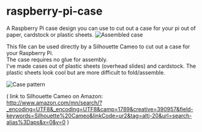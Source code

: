 raspberry-pi-case
=================

A Raspberry Pi case design you can use to cut out a case for your pi out of paper, cardstock or plastic sheets.
![Assembled case](http://www.altj.com/wp-content/uploads/2013/04/img_3670-1024x682.jpg "Assembled case")

This file can be used directly by a Silhouette Cameo to cut out a case for your Raspberry Pi.  
The case requires no glue for assembly.  
I've made cases out of plastic sheets (overhead slides) and cardstock.  The plastic sheets look cool but are more difficult to fold/assemble.

![Case pattern](http://www.altj.com/wp-content/uploads/2013/04/pi-layout.jpg "Case pattern")

( link to Silhouette Cameo on Amazon: http://www.amazon.com/mn/search/?_encoding=UTF8&_encoding=UTF8&camp=1789&creative=390957&field-keywords=Silhouette%20Cameo&linkCode=ur2&tag=altj-20&url=search-alias%3Daps&x=0&y=0 )
